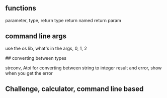 ## functions

parameter, type, return type
return
named return param

## command line args

use the os lib, what's in the args, 0, 1, 2

## converting between types

strconv, 
Atoi for converting between string to integer
result and error, show when you get the error

## Challenge, calculator, command line based